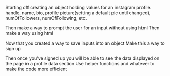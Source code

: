 Starting off creating an object holding values for an instagram profile.
handle, name, bio, profile picture(setting a default pic until changed), numOfFollowers, numOfFollowing, etc.

Then make a way to prompt the user for an input without using html 
Then make a way using html

Now that you created a way to save inputs into an object
Make this a way to sign up 

Then once you've signed up you will be able to see the data displayed on the page in a profile data section
Use helper functions and whatever to make the code more efficient